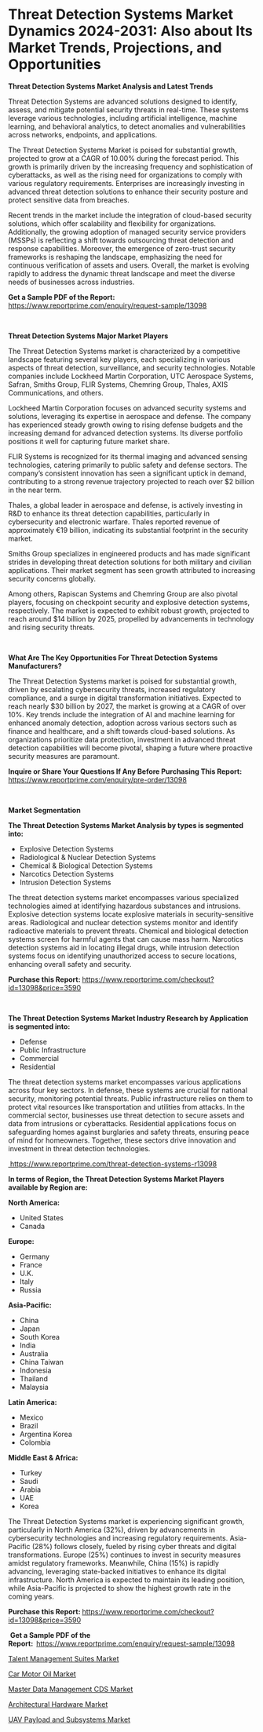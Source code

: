 <p><h1>Threat Detection Systems Market Dynamics 2024-2031: Also about Its Market Trends, Projections, and Opportunities</h1></p><p><strong>Threat Detection Systems Market Analysis and Latest Trends</strong></p>
<p><p>Threat Detection Systems are advanced solutions designed to identify, assess, and mitigate potential security threats in real-time. These systems leverage various technologies, including artificial intelligence, machine learning, and behavioral analytics, to detect anomalies and vulnerabilities across networks, endpoints, and applications.</p><p>The Threat Detection Systems Market is poised for substantial growth, projected to grow at a CAGR of 10.00% during the forecast period. This growth is primarily driven by the increasing frequency and sophistication of cyberattacks, as well as the rising need for organizations to comply with various regulatory requirements. Enterprises are increasingly investing in advanced threat detection solutions to enhance their security posture and protect sensitive data from breaches.</p><p>Recent trends in the market include the integration of cloud-based security solutions, which offer scalability and flexibility for organizations. Additionally, the growing adoption of managed security service providers (MSSPs) is reflecting a shift towards outsourcing threat detection and response capabilities. Moreover, the emergence of zero-trust security frameworks is reshaping the landscape, emphasizing the need for continuous verification of assets and users. Overall, the market is evolving rapidly to address the dynamic threat landscape and meet the diverse needs of businesses across industries.</p></p>
<p><strong>Get a Sample PDF of the Report:&nbsp;</strong> <a href="https://www.reportprime.com/enquiry/request-sample/13098">https://www.reportprime.com/enquiry/request-sample/13098</a></p>
<p>&nbsp;</p>
<p><strong>Threat Detection Systems Major Market Players</strong></p>
<p><p>The Threat Detection Systems market is characterized by a competitive landscape featuring several key players, each specializing in various aspects of threat detection, surveillance, and security technologies. Notable companies include Lockheed Martin Corporation, UTC Aerospace Systems, Safran, Smiths Group, FLIR Systems, Chemring Group, Thales, AXIS Communications, and others.</p><p>Lockheed Martin Corporation focuses on advanced security systems and solutions, leveraging its expertise in aerospace and defense. The company has experienced steady growth owing to rising defense budgets and the increasing demand for advanced detection systems. Its diverse portfolio positions it well for capturing future market share.</p><p>FLIR Systems is recognized for its thermal imaging and advanced sensing technologies, catering primarily to public safety and defense sectors. The company’s consistent innovation has seen a significant uptick in demand, contributing to a strong revenue trajectory projected to reach over $2 billion in the near term.</p><p>Thales, a global leader in aerospace and defense, is actively investing in R&D to enhance its threat detection capabilities, particularly in cybersecurity and electronic warfare. Thales reported revenue of approximately €19 billion, indicating its substantial footprint in the security market.</p><p>Smiths Group specializes in engineered products and has made significant strides in developing threat detection solutions for both military and civilian applications. Their market segment has seen growth attributed to increasing security concerns globally.</p><p>Among others, Rapiscan Systems and Chemring Group are also pivotal players, focusing on checkpoint security and explosive detection systems, respectively. The market is expected to exhibit robust growth, projected to reach around $14 billion by 2025, propelled by advancements in technology and rising security threats.</p></p>
<p>&nbsp;</p>
<p><strong>What Are The Key Opportunities For Threat Detection Systems Manufacturers?</strong></p>
<p><p>The Threat Detection Systems market is poised for substantial growth, driven by escalating cybersecurity threats, increased regulatory compliance, and a surge in digital transformation initiatives. Expected to reach nearly $30 billion by 2027, the market is growing at a CAGR of over 10%. Key trends include the integration of AI and machine learning for enhanced anomaly detection, adoption across various sectors such as finance and healthcare, and a shift towards cloud-based solutions. As organizations prioritize data protection, investment in advanced threat detection capabilities will become pivotal, shaping a future where proactive security measures are paramount.</p></p>
<p><strong>Inquire or Share Your Questions If Any Before Purchasing This Report:</strong> <a href="https://www.reportprime.com/enquiry/pre-order/13098">https://www.reportprime.com/enquiry/pre-order/13098</a></p>
<p>&nbsp;</p>
<p><strong>Market Segmentation</strong></p>
<p><strong>The Threat Detection Systems Market Analysis by types is segmented into:</strong></p>
<p><ul><li>Explosive Detection Systems</li><li>Radiological & Nuclear Detection Systems</li><li>Chemical & Biological Detection Systems</li><li>Narcotics Detection Systems</li><li>Intrusion Detection Systems</li></ul></p>
<p><p>The threat detection systems market encompasses various specialized technologies aimed at identifying hazardous substances and intrusions. Explosive detection systems locate explosive materials in security-sensitive areas. Radiological and nuclear detection systems monitor and identify radioactive materials to prevent threats. Chemical and biological detection systems screen for harmful agents that can cause mass harm. Narcotics detection systems aid in locating illegal drugs, while intrusion detection systems focus on identifying unauthorized access to secure locations, enhancing overall safety and security.</p></p>
<p><strong>Purchase this Report:&nbsp;</strong><a href="https://www.reportprime.com/checkout?id=13098&price=3590">https://www.reportprime.com/checkout?id=13098&price=3590</a></p>
<p>&nbsp;</p>
<p><strong>The Threat Detection Systems Market Industry Research by Application is segmented into:</strong></p>
<p><ul><li>Defense</li><li>Public Infrastructure</li><li>Commercial</li><li>Residential</li></ul></p>
<p><p>The threat detection systems market encompasses various applications across four key sectors. In defense, these systems are crucial for national security, monitoring potential threats. Public infrastructure relies on them to protect vital resources like transportation and utilities from attacks. In the commercial sector, businesses use threat detection to secure assets and data from intrusions or cyberattacks. Residential applications focus on safeguarding homes against burglaries and safety threats, ensuring peace of mind for homeowners. Together, these sectors drive innovation and investment in threat detection technologies.</p></p>
<p><a href="https://www.reportprime.com/threat-detection-systems-r13098">&nbsp;https://www.reportprime.com/threat-detection-systems-r13098</a></p>
<p><strong>In terms of Region, the Threat Detection Systems Market Players available by Region are:</strong></p>
<p>
    <p> <strong> North America: </strong>
        <ul>
            <li>United States</li>
            <li>Canada</li>
        </ul>
        </p> 
    <p> <strong> Europe: </strong>
        <ul>
            <li>Germany</li>
            <li>France</li>
            <li>U.K.</li>
            <li>Italy</li>
            <li>Russia</li>
        </ul>
        </p> 
    <p> <strong> Asia-Pacific: </strong>
        <ul>
            <li>China</li>
            <li>Japan</li>
            <li>South Korea</li>
            <li>India</li>
            <li>Australia</li>
            <li>China Taiwan</li>
            <li>Indonesia</li>
            <li>Thailand</li>
            <li>Malaysia</li>
        </ul>
        </p> 
    <p> <strong> Latin America: </strong>
        <ul>
            <li>Mexico</li>
            <li>Brazil</li>
            <li>Argentina Korea</li>
            <li>Colombia</li>
        </ul>
        </p> 
    <p> <strong> Middle East & Africa: </strong>
        <ul>
            <li>Turkey</li>
            <li>Saudi</li>
            <li>Arabia</li>
            <li>UAE</li>
            <li>Korea</li>
        </ul>
    </p>
    </p>
<p><p>The Threat Detection Systems market is experiencing significant growth, particularly in North America (32%), driven by advancements in cybersecurity technologies and increasing regulatory requirements. Asia-Pacific (28%) follows closely, fueled by rising cyber threats and digital transformations. Europe (25%) continues to invest in security measures amidst regulatory frameworks. Meanwhile, China (15%) is rapidly advancing, leveraging state-backed initiatives to enhance its digital infrastructure. North America is expected to maintain its leading position, while Asia-Pacific is projected to show the highest growth rate in the coming years.</p></p>
<p><strong>Purchase this Report: </strong><a href="https://www.reportprime.com/checkout?id=13098&price=3590">https://www.reportprime.com/checkout?id=13098&price=3590</a></p>
<p>&nbsp;<strong>Get a Sample PDF of the Report:&nbsp;&nbsp;</strong><a href="https://www.reportprime.com/enquiry/request-sample/13098">https://www.reportprime.com/enquiry/request-sample/13098</a></p>
<p><strong></strong></p>
<p><p><a href="https://medium.com/@eliasman59/talent-management-suites-industry-analysis-report-its-market-size-growing-with-a-cagr-of-10-5-acfd8224d399">Talent Management Suites Market</a></p><p><a href="https://www.linkedin.com/pulse/car-motor-oil-market-insights-products-regional-analysis-t4xve?trackingId=qsWts1e3TXC%2B3ahdcs3W4w%3D%3D">Car Motor Oil Market</a></p><p><a href="https://medium.com/@eliasman59/how-the-master-data-management-cds-market-is-changing-from-2024-to-2031-c62453e89fd3">Master Data Management CDS Market</a></p><p><a href="https://issuu.com/reportprime-2/docs/architectural-hardware-market-size-_e6a3965f68b7ba">Architectural Hardware Market</a></p><p><a href="https://github.com/DianaWilson796/Market-Research-Report-List-1/blob/main/uav-payload-and-subsystems-market.md">UAV Payload and Subsystems Market</a></p></p>